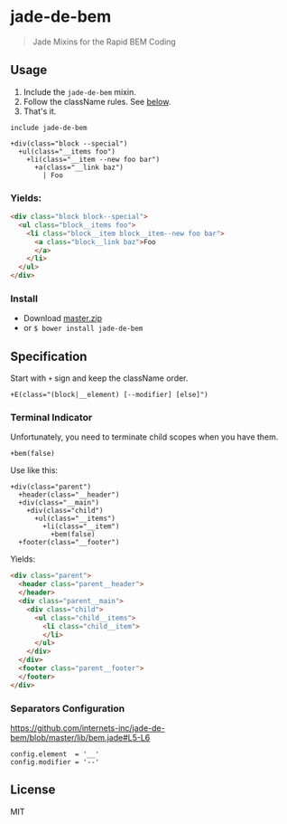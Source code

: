 # jade-de-bem

> Jade Mixins for the Rapid BEM Coding

## Usage

1. Include the `jade-de-bem` mixin.
2. Follow the className rules. See [below](#specification).
3. That's it.

```jade
include jade-de-bem

+div(class="block --special")
  +ul(class="__items foo")
    +li(class="__item --new foo bar")
      +a(class="__link baz")
        | Foo
```

### Yields:

```html
<div class="block block--special">
  <ul class="block__items foo">
    <li class="block__item block__item--new foo bar">
      <a class="block__link baz">Foo
      </a>
    </li>
  </ul>
</div>
```

### Install

- Download [master.zip](https://github.com/internets-inc/jade-de-bem/archive/master.zip)
- or `$ bower install jade-de-bem`

## Specification

Start with `+` sign and keep the className order.

```jade
+E(class="(block|__element) [--modifier] [else]")
```

### Terminal Indicator

Unfortunately, you need to terminate child scopes when you have them.

```jade
+bem(false)
```

Use like this:

```jade
+div(class="parent")
  +header(class="__header")
  +div(class="__main")
    +div(class="child")
      +ul(class="__items")
        +li(class="__item")
          +bem(false)
  +footer(class="__footer")
```

Yields:

```html
<div class="parent">
  <header class="parent__header">
  </header>
  <div class="parent__main">
    <div class="child">
      <ul class="child__items">
        <li class="child__item">
        </li>
      </ul>
    </div>
  </div>
  <footer class="parent__footer">
  </footer>
</div>
```

### Separators Configuration

https://github.com/internets-inc/jade-de-bem/blob/master/lib/bem.jade#L5-L6

```jade
config.element  = '__'
config.modifier = '--'
```

## License

MIT
